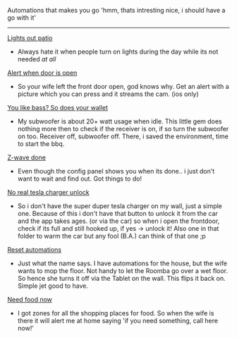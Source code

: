 Automations that makes you go 'hmm, thats intresting nice, i should have a go with it'
***
[Lights out patio](https://github.com/riemers/home-assistant-config/blob/master/extraconfig/automation/police/light-out-patio.yaml)
- Always hate it when people turn on lights during the day while its not needed *at all*

[Alert when door is open](https://github.com/riemers/home-assistant-config/blob/master/extraconfig/automation/frontdoor/alert.yaml)
- So your wife left the front door open, god knows why. Get an alert with a picture which you can press and it streams the cam. (ios only)

[You like bass? So does your wallet](https://github.com/riemers/home-assistant-config/blob/master/extraconfig/automation/receiver/denon.yaml)
- My subwoofer is about 20+ watt usage when idle. This little gem does nothing more then to check if the receiver is on, if so turn the subwoofer on too. Receiver off, subwoofer off. There, i saved the environment, time to start the bbq.

[Z-wave done](https://github.com/riemers/home-assistant-config/blob/master/extraconfig/automation/startup/zwavedone.yaml)
- Even though the config panel shows you when its done.. i just don't want to wait and find out. Got things to do!

[No real tesla charger unlock](https://github.com/riemers/home-assistant-config/blob/master/extraconfig/automation/tesla/unlockwhenfull.yaml)
- So i don't have the super duper tesla charger on my wall, just a simple one. Because of this i don't have that button to unlock it from the car and the app takes ages. (or via the car) so when i open the frontdoor, check if its full and still hooked up, if yes -> unlock it! Also one in that folder to warm the car but any fool (B.A.) can think of that one ;p

[Reset automations](https://github.com/riemers/home-assistant-config/blob/master/extraconfig/automation/timebased/resetautomations.yaml)
- Just what the name says. I have automations for the house, but the wife wants to mop the floor. Not handy to let the Roomba go over a wet floor. So hence she turns it off via the Tablet on the wall. This flips it back on. Simple jet good to have.

[Need food now](https://github.com/riemers/home-assistant-config/blob/master/extraconfig/automation/zoneactions/needshopping.yaml)
- I got zones for all the shopping places for food. So when the wife is there it will alert me at home saying 'if you need something, call here now!'
